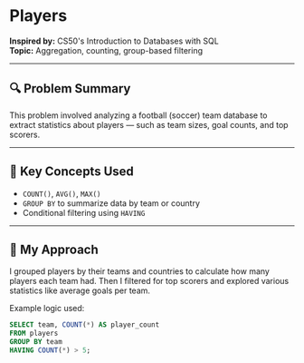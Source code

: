 # Players

**Inspired by:** CS50's Introduction to Databases with SQL  
**Topic:** Aggregation, counting, group-based filtering

---

## 🔍 Problem Summary

This problem involved analyzing a football (soccer) team database to extract statistics about players — such as team sizes, goal counts, and top scorers.

---

## 🧠 Key Concepts Used

- `COUNT()`, `AVG()`, `MAX()`
- `GROUP BY` to summarize data by team or country
- Conditional filtering using `HAVING`

---

## 🧵 My Approach

I grouped players by their teams and countries to calculate how many players each team had. Then I filtered for top scorers and explored various statistics like average goals per team.

Example logic used:
```sql
SELECT team, COUNT(*) AS player_count
FROM players
GROUP BY team
HAVING COUNT(*) > 5;
